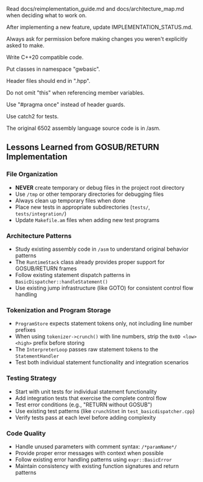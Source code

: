 Read docs/reimplementation_guide.md and docs/architecture_map.md when deciding what to work on.

After implementing a new feature, update IMPLEMENTATION_STATUS.md.

Always ask for permission before making changes you weren't explicitly asked to make.

Write C++20 compatible code.

Put classes in namespace "gwbasic".

Header files should end in ".hpp".

Do not omit "this" when referencing member variables.

Use "#pragma once" instead of header guards.

Use catch2 for tests.

The original 6502 assembly language source code is in /asm.

## Lessons Learned from GOSUB/RETURN Implementation

### File Organization
- **NEVER** create temporary or debug files in the project root directory
- Use `/tmp` or other temporary directories for debugging files
- Always clean up temporary files when done
- Place new tests in appropriate subdirectories (`tests/`, `tests/integration/`)
- Update `Makefile.am` files when adding new test programs

### Architecture Patterns
- Study existing assembly code in `/asm` to understand original behavior patterns
- The `RuntimeStack` class already provides proper support for GOSUB/RETURN frames
- Follow existing statement dispatch patterns in `BasicDispatcher::handleStatement()`
- Use existing jump infrastructure (like GOTO) for consistent control flow handling

### Tokenization and Program Storage
- `ProgramStore` expects statement tokens only, not including line number prefixes
- When using `tokenizer->crunch()` with line numbers, strip the `0x0D <low> <high>` prefix before storing
- The `InterpreterLoop` passes raw statement tokens to the `StatementHandler`
- Test both individual statement functionality and integration scenarios

### Testing Strategy
- Start with unit tests for individual statement functionality
- Add integration tests that exercise the complete control flow
- Test error conditions (e.g., "RETURN without GOSUB")
- Use existing test patterns (like `crunchStmt` in `test_basicdispatcher.cpp`)
- Verify tests pass at each level before adding complexity

### Code Quality
- Handle unused parameters with comment syntax: `/*paramName*/` 
- Provide proper error messages with context when possible
- Follow existing error handling patterns using `expr::BasicError`
- Maintain consistency with existing function signatures and return patterns